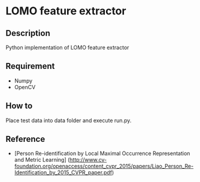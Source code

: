 # LOMO feature extractor

## Description
Python implementation of LOMO feature extractor

## Requirement
* Numpy
* OpenCV

## How to
Place test data into data folder and execute run.py.

## Reference
* [Person Re-identification by Local Maximal Occurrence Representation and Metric Learning] (http://www.cv-foundation.org/openaccess/content_cvpr_2015/papers/Liao_Person_Re-Identification_by_2015_CVPR_paper.pdf)
